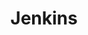 ---
title: Jenkins
layout: category
permalink: /categories/jenkins/
taxonomy: jenkins
author_profile: false
classes: wide
sidebar:
  title: "Development"
  nav: "dev-sidebar"
---